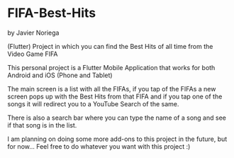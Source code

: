 # FIFA-Best-Hits
by Javier Noriega

(Flutter) Project in which you can find the Best Hits of all time from the Video Game FIFA


This personal project is a Flutter Mobile Application that works for both Android and iOS (Phone and Tablet)


The main screen is a list with all the FIFAs, if you tap of the FIFAs a new screen pops up with the Best Hits from that FIFA and if you tap one of the songs it will redirect you to a YouTube Search of the same.

There is also a search bar where you can type the name of a song and see if that song is in the list.

I am planning on doing some more add-ons to this project in the future, but for now... Feel free to do whatever you want with this project :)
